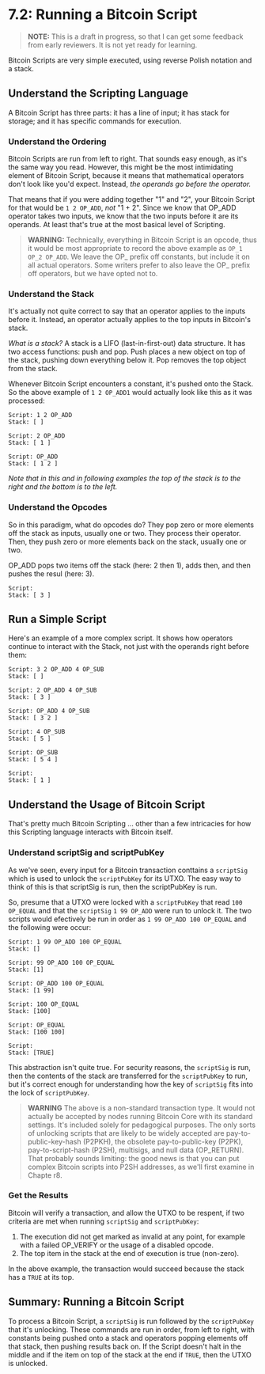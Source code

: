 # 7.2: Running a Bitcoin Script

> **NOTE:** This is a draft in progress, so that I can get some feedback from early reviewers. It is not yet ready for learning.

Bitcoin Scripts are very simple executed, using reverse Polish notation and a stack.

## Understand the Scripting Language

A Bitcoin Script has three parts: it has a line of input; it has stack for storage; and it has specific commands for execution.

### Understand the Ordering

Bitcoin Scripts are run from left to right. That sounds easy enough, as it's the same way you read. However, this might be the most intimidating element of Bitcoin Script, because it means that mathematical operators don't look like you'd expect. Instead, _the operands go before the operator._

That means that if you were adding together "1" and "2", your Bitcoin Script for that would be `1 2 OP_ADD`, _not_ "1 + 2". Since we know that OP_ADD operator takes two inputs, we know that the two inputs before it are its operands. At least that's true at the most basical level of Scripting.

> **WARNING:** Technically, everything in Bitcoin Script is an opcode, thus it would be most appropriate to record the above example as `OP_1 OP_2 OP_ADD`. We leave the OP_ prefix off constants, but include it on all actual operators. Some writers prefer to also leave the OP_ prefix off operators, but we have opted not to.

### Understand the Stack

It's actually not quite correct to say that an operator applies to the inputs before it. Instead, an operator actually applies to the top inputs in Bitcoin's stack.

_What is a stack?_ A stack is a LIFO (last-in-first-out) data structure. It has two access functions: push and pop. Push places a new object on top of the stack, pushing down everything below it. Pop removes the top object from the stack.

Whenever Bitcoin Script encounters a constant, it's pushed onto the Stack. So the above example of `1 2 OP_ADD1` would actually look like this as it was processed:
```
Script: 1 2 OP_ADD
Stack: [ ]

Script: 2 OP_ADD
Stack: [ 1 ]

Script: OP_ADD
Stack: [ 1 2 ]
```
_Note that in this and in following examples the top of the stack is to the right and the bottom is to the left._

### Understand the Opcodes

So in this paradigm, what do opcodes do? They pop zero or more elements off the stack as inputs, usually one or two. They process their operator. Then, they push zero or more elements back on the stack, usually one or two.

OP_ADD pops two items off the stack (here: 2 then 1), adds then, and then pushes the resul (here: 3).
```
Script:
Stack: [ 3 ]
```

## Run a Simple Script

Here's an example of a more complex script. It shows how operators continue to interact with the Stack, not just with the operands right before them:
```
Script: 3 2 OP_ADD 4 OP_SUB
Stack: [ ]

Script: 2 OP_ADD 4 OP_SUB
Stack: [ 3 ]

Script: OP_ADD 4 OP_SUB
Stack: [ 3 2 ]

Script: 4 OP_SUB
Stack: [ 5 ]

Script: OP_SUB
Stack: [ 5 4 ]

Script: 
Stack: [ 1 ]
```

## Understand the Usage of Bitcoin Script

That's pretty much Bitcoin Scripting ... other than a few intricacies for how this Scripting language interacts with Bitcoin itself.

### Understand scriptSig and scriptPubKey

As we've seen, every input for a Bitcoin transaction conttains a `scriptSig` which is used to unlock the `scriptPubKey` for its UTXO. The easy way to think of this is that scriptSig is run, then the scriptPubKey is run.

So, presume that a UTXO were locked with a `scriptPubKey` that read `100 OP_EQUAL` and that the `scriptSig` `1 99 OP_ADD` were run to unlock it. The two scripts would efectively be run in order as `1 99 OP_ADD 100 OP_EQUAL` and the following were occur:

```
Script: 1 99 OP_ADD 100 OP_EQUAL
Stack: []

Script: 99 OP_ADD 100 OP_EQUAL
Stack: [1]

Script: OP_ADD 100 OP_EQUAL
Stack: [1 99]

Script: 100 OP_EQUAL
Stack: [100]

Script: OP_EQUAL
Stack: [100 100]

Script: 
Stack: [TRUE]
```
This abstraction isn't quite true. For security reasons, the `scriptSig` is run, then the contents of the stack are transferred for the `scriptPubKey` to run, but it's correct enough for understanding how the key of `scriptSig` fits into the lock of `scriptPubKey`.

> **WARNING** The above is a non-standard transaction type. It would not actually be accepted by nodes running Bitcoin Core with its standard settings. It's included solely for pedagogical purposes. The only sorts of unlocking scripts that are likely to be widely accepted are pay-to-public-key-hash (P2PKH), the obsolete pay-to-public-key (P2PK), pay-to-script-hash (P2SH), multisigs, and null data (OP_RETURN). That probably sounds limiting: the good news is that you can put complex Bitcoin scripts into P2SH addresses, as we'll first examine in Chapte r8.

### Get the Results

Bitcoin will verify a transaction, and allow the UTXO to be respent, if two criteria are met when running `scriptSig` and `scriptPubKey`:

   1. The execution did not get marked as invalid at any point, for example with a failed OP_VERIFY or the usage of a disabled opcode.
   2. The top item in the stack at the end of execution is true (non-zero).
   
In the above example, the transaction would succeed because the stack has a `TRUE` at its top.

## Summary: Running a Bitcoin Script

To process a Bitcoin Script, a `scriptSig` is run followed by the `scriptPubKey` that it's unlocking. These commands are run in order, from left to right, with constants being pushed onto a stack and operators popping elements off that stack, then pushing results back on. If the Script doesn't halt in the middle and if the item on top of the stack at the end if `TRUE`, then the UTXO is unlocked.
